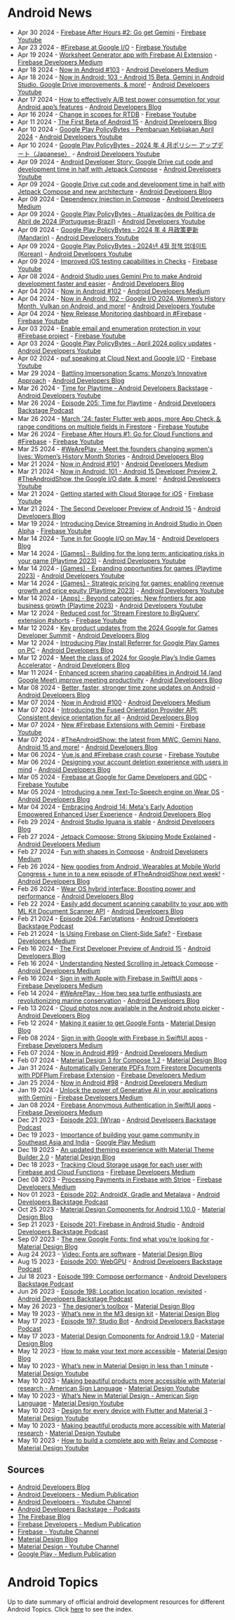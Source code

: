 # Android News

<!-- NEWS:START -->
- Apr 30 2024 - [Firebase After Hours #2: Go get Gemini](https://www.youtube.com/watch?v=WbaCQ5ZnHwI) - [Firebase Youtube](https://www.youtube.com/user/Firebase)
- Apr 23 2024 - [#Firebase at Google I/O](https://www.youtube.com/watch?v=LdocYcXI1cw) - [Firebase Youtube](https://www.youtube.com/user/Firebase)
- Apr 19 2024 - [Worksheet Generator app with Firebase AI Extension](https://medium.com/firebase-developers/worksheet-generator-flutter-app-with-firebase-ai-extension-866187ff1254?source=rss----8e8b7dc6774d---4) - [Firebase Developers Medium](https://medium.com/firebase-developers)
- Apr 18 2024 - [Now in Android #103](https://medium.com/androiddevelopers/now-in-android-103-c7d89399161d?source=rss----95b274b437c2---4) - [Android Developers Medium](https://medium.com/androiddevelopers)
- Apr 18 2024 - [Now in Android: 103 - Android 15 Beta, Gemini in Android Studio, Google Drive improvements, & more!](https://www.youtube.com/watch?v=DOvKN5tXIWg) - [Android Developers Youtube](https://www.youtube.com/c/AndroidDevelopers)
- Apr 17 2024 - [How to effectively A/B test power consumption for your Android app’s features](http://android-developers.googleblog.com/2024/04/how-to-effectively-ab-test-power-consumption-for-your-android-app-features.html) - [Android Developers Blog](https://android-developers.googleblog.com/)
- Apr 16 2024 - [Change in scopes for RTDB](https://www.youtube.com/watch?v=_6qeAd0ZxQU) - [Firebase Youtube](https://www.youtube.com/user/Firebase)
- Apr 11 2024 - [The First Beta of Android 15](http://android-developers.googleblog.com/2024/04/the-first-beta-of-android-15.html) - [Android Developers Blog](https://android-developers.googleblog.com/)
- Apr 10 2024 - [Google Play PolicyBytes - Pembaruan Kebijakan April 2024](https://www.youtube.com/watch?v=mWbxb39-96c) - [Android Developers Youtube](https://www.youtube.com/c/AndroidDevelopers)
- Apr 10 2024 - [Google Play PolicyBytes - 2024 年 4 月ポリシー アップデート（Japanese）](https://www.youtube.com/watch?v=KoOcSOjaz4k) - [Android Developers Youtube](https://www.youtube.com/c/AndroidDevelopers)
- Apr 09 2024 - [Android Developer Story: Google Drive cut code and development time in half with Jetpack Compose](https://www.youtube.com/watch?v=Q_pM2SsV5n0) - [Android Developers Youtube](https://www.youtube.com/c/AndroidDevelopers)
- Apr 09 2024 - [Google Drive cut code and development time in half with Jetpack Compose and new architecture](http://android-developers.googleblog.com/2024/04/google-drive-cut-code-and-development-time-in-half-with-jetpack-compose-and-new-architecture.html) - [Android Developers Blog](https://android-developers.googleblog.com/)
- Apr 09 2024 - [Dependency Injection in Compose](https://medium.com/androiddevelopers/dependency-injection-in-compose-a2db897e6f11?source=rss----95b274b437c2---4) - [Android Developers Medium](https://medium.com/androiddevelopers)
- Apr 09 2024 - [Google Play PolicyBytes - Atualizações de Política de Abril de 2024 (Portuguese-Brazil)](https://www.youtube.com/watch?v=yuQqQ3sJVF0) - [Android Developers Youtube](https://www.youtube.com/c/AndroidDevelopers)
- Apr 09 2024 - [Google Play PolicyBytes - 2024 年 4 月政策更新 (Mandarin)](https://www.youtube.com/watch?v=dneJahbLU2Y) - [Android Developers Youtube](https://www.youtube.com/c/AndroidDevelopers)
- Apr 09 2024 - [Google Play PolicyBytes - 2024년 4월 정책 업데이트 (Korean)](https://www.youtube.com/watch?v=0vGhEy2bwsM) - [Android Developers Youtube](https://www.youtube.com/c/AndroidDevelopers)
- Apr 09 2024 - [Improved iOS testing capabilities in Checks](https://www.youtube.com/watch?v=PXfat7hCP-s) - [Firebase Youtube](https://www.youtube.com/user/Firebase)
- Apr 08 2024 - [Android Studio uses Gemini Pro to make Android development faster and easier](http://android-developers.googleblog.com/2024/04/android-studio-uses-gemini-pro.html) - [Android Developers Blog](https://android-developers.googleblog.com/)
- Apr 04 2024 - [Now in Android #102](https://medium.com/androiddevelopers/now-in-android-102-b8c8d9fccd5b?source=rss----95b274b437c2---4) - [Android Developers Medium](https://medium.com/androiddevelopers)
- Apr 04 2024 - [Now in Android: 102 - Google I/O 2024, Women’s History Month, Vulkan on Android, and more!](https://www.youtube.com/watch?v=BM3cjQGHGrY) - [Android Developers Youtube](https://www.youtube.com/c/AndroidDevelopers)
- Apr 04 2024 - [New Release Monitoring dashboard in #Firebase](https://www.youtube.com/watch?v=_KvbjXGemvU) - [Firebase Youtube](https://www.youtube.com/user/Firebase)
- Apr 03 2024 - [Enable email and enumeration protection in your #Firebase project](https://www.youtube.com/watch?v=MSrpxc9PO8Y) - [Firebase Youtube](https://www.youtube.com/user/Firebase)
- Apr 03 2024 - [Google Play PolicyBytes - April 2024 policy updates](https://www.youtube.com/watch?v=Q1NmhIwlyl4) - [Android Developers Youtube](https://www.youtube.com/c/AndroidDevelopers)
- Apr 02 2024 - [puf speaking at Cloud Next and Google I/O](https://www.youtube.com/watch?v=5FIeOKcFxU8) - [Firebase Youtube](https://www.youtube.com/user/Firebase)
- Mar 29 2024 - [Battling Impersonation Scams: Monzo’s Innovative Approach](http://android-developers.googleblog.com/2024/03/battling-impersonation-scams-monzo-innovative-approach.html) - [Android Developers Blog](https://android-developers.googleblog.com/)
- Mar 26 2024 - [Time for Playtime - Android Developers Backstage](https://www.youtube.com/watch?v=51Hn1nhcits) - [Android Developers Youtube](https://www.youtube.com/c/AndroidDevelopers)
- Mar 26 2024 - [Episode 205: Time for Playtime](http://adbackstage.libsyn.com/episode-205-time-for-playtime) - [Android Developers Backstage Podcast](https://adbackstage.libsyn.com/)
- Mar 26 2024 - [March '24: faster Flutter web apps, more App Check,＆range conditions on multiple fields in Firestore](https://www.youtube.com/watch?v=eTArV4Z3Caw) - [Firebase Youtube](https://www.youtube.com/user/Firebase)
- Mar 26 2024 - [Firebase After Hours #1: Go for Cloud Functions and #Firebase](https://www.youtube.com/watch?v=-QHpBX3u8pM) - [Firebase Youtube](https://www.youtube.com/user/Firebase)
- Mar 25 2024 - [#WeArePlay - Meet the founders changing women's lives: Women’s History Month Stories](http://android-developers.googleblog.com/2024/03/weareplay-meet-founders-changing-womens-lives-womens-history-month-stories.html) - [Android Developers Blog](https://android-developers.googleblog.com/)
- Mar 21 2024 - [Now in Android #101](https://medium.com/androiddevelopers/now-in-android-101-6e0df9a15355?source=rss----95b274b437c2---4) - [Android Developers Medium](https://medium.com/androiddevelopers)
- Mar 21 2024 - [Now in Android: 101 - Android 15 Developer Preview 2, #TheAndroidShow, the Google I/O date, & more!](https://www.youtube.com/watch?v=RUc1jc5BzWM) - [Android Developers Youtube](https://www.youtube.com/c/AndroidDevelopers)
- Mar 21 2024 - [Getting started with Cloud Storage for iOS](https://www.youtube.com/watch?v=rfBCPIJUcpI) - [Firebase Youtube](https://www.youtube.com/user/Firebase)
- Mar 21 2024 - [The Second Developer Preview of Android 15](http://android-developers.googleblog.com/2024/03/the-second-developer-preview-of-android-15.html) - [Android Developers Blog](https://android-developers.googleblog.com/)
- Mar 19 2024 - [Introducing Device Streaming in Android Studio in Open Alpha](https://www.youtube.com/watch?v=MrrGJXKOLOE) - [Firebase Youtube](https://www.youtube.com/user/Firebase)
- Mar 14 2024 - [Tune in for Google I/O on May 14](http://android-developers.googleblog.com/2024/03/google-io-24-save-the-date.html) - [Android Developers Blog](https://android-developers.googleblog.com/)
- Mar 14 2024 - [[Games] - Building for the long term: anticipating risks in your game (Playtime 2023)](https://www.youtube.com/watch?v=MIDg15wNOXQ) - [Android Developers Youtube](https://www.youtube.com/c/AndroidDevelopers)
- Mar 14 2024 - [[Games] - Expanding opportunities for games (Playtime 2023)](https://www.youtube.com/watch?v=r9we5jU_ukA) - [Android Developers Youtube](https://www.youtube.com/c/AndroidDevelopers)
- Mar 14 2024 - [[Games] - Strategic pricing for games: enabling revenue growth and price equity (Playtime 2023)](https://www.youtube.com/watch?v=hcQ4MVcsfOY) - [Android Developers Youtube](https://www.youtube.com/c/AndroidDevelopers)
- Mar 14 2024 - [[Apps] - Beyond categories: New frontiers for app business growth (Playtime 2023)](https://www.youtube.com/watch?v=TVG1DSwkP8U) - [Android Developers Youtube](https://www.youtube.com/c/AndroidDevelopers)
- Mar 12 2024 - [Reduced cost for 'Stream Firestore to BigQuery' extension #shorts](https://www.youtube.com/watch?v=YCYrn3bv6vM) - [Firebase Youtube](https://www.youtube.com/user/Firebase)
- Mar 12 2024 - [Key product updates from the 2024 Google for Games Developer Summit](http://android-developers.googleblog.com/2024/03/key-product-updates-from-2024-google-for-games-developer-summit.html) - [Android Developers Blog](https://android-developers.googleblog.com/)
- Mar 12 2024 - [Introducing Play Install Referrer for Google Play Games on PC](http://android-developers.googleblog.com/2024/03/introducing-play-install-referrer-for-google-play-games-on-pc.html) - [Android Developers Blog](https://android-developers.googleblog.com/)
- Mar 12 2024 - [Meet the class of 2024 for Google Play’s Indie Games Accelerator](http://android-developers.googleblog.com/2024/03/meet-class-of-2024-for-google-play-indie-games-accelerator.html) - [Android Developers Blog](https://android-developers.googleblog.com/)
- Mar 11 2024 - [Enhanced screen sharing capabilities in Android 14 (and Google Meet) improve meeting productivity](http://android-developers.googleblog.com/2024/03/enhanced-screen-sharing-capabilities-in-android-14.html) - [Android Developers Blog](https://android-developers.googleblog.com/)
- Mar 08 2024 - [Better, faster, stronger time zone updates on Android](http://android-developers.googleblog.com/2024/03/better-faster-stronger-time-zone-updates-on-android.html) - [Android Developers Blog](https://android-developers.googleblog.com/)
- Mar 07 2024 - [Now in Android #100](https://medium.com/androiddevelopers/now-in-android-100-46422a7fefe8?source=rss----95b274b437c2---4) - [Android Developers Medium](https://medium.com/androiddevelopers)
- Mar 07 2024 - [Introducing the Fused Orientation Provider API: Consistent device orientation for all](http://android-developers.googleblog.com/2024/03/introducing-fused-orientation-provider-api.html) - [Android Developers Blog](https://android-developers.googleblog.com/)
- Mar 07 2024 - [New #Firebase Extensions with Gemini](https://www.youtube.com/watch?v=HIi-DuLKff8) - [Firebase Youtube](https://www.youtube.com/user/Firebase)
- Mar 07 2024 - [#TheAndroidShow: the latest from MWC, Gemini Nano, Android 15 and more!](http://android-developers.googleblog.com/2024/03/tas24-recap.html) - [Android Developers Blog](https://android-developers.googleblog.com/)
- Mar 06 2024 - [Vue.js and #Firebase crash course](https://www.youtube.com/watch?v=N-CS73eHld0) - [Firebase Youtube](https://www.youtube.com/user/Firebase)
- Mar 06 2024 - [Designing your account deletion experience with users in mind](http://android-developers.googleblog.com/2024/03/designing-your-account-deletion-experience-google-play.html) - [Android Developers Blog](https://android-developers.googleblog.com/)
- Mar 05 2024 - [Firebase at Google for Game Developers and GDC](https://www.youtube.com/watch?v=jjQDq4yW1vI) - [Firebase Youtube](https://www.youtube.com/user/Firebase)
- Mar 05 2024 - [Introducing a new Text-To-Speech engine on Wear OS](http://android-developers.googleblog.com/2024/03/introducing-new-text-to-speech-engine-wear-os.html) - [Android Developers Blog](https://android-developers.googleblog.com/)
- Mar 04 2024 - [Embracing Android 14: Meta's Early Adoption Empowered Enhanced User Experience](http://android-developers.googleblog.com/2024/03/android-14-meta-early-adoption-enhanced-user-experience.html) - [Android Developers Blog](https://android-developers.googleblog.com/)
- Feb 29 2024 - [Android Studio Iguana is stable](http://android-developers.googleblog.com/2024/02/android-studio-iguana-is-stable.html) - [Android Developers Blog](https://android-developers.googleblog.com/)
- Feb 27 2024 - [Jetpack Compose: Strong Skipping Mode Explained](https://medium.com/androiddevelopers/jetpack-compose-strong-skipping-mode-explained-cbdb2aa4b900?source=rss----95b274b437c2---4) - [Android Developers Medium](https://medium.com/androiddevelopers)
- Feb 27 2024 - [Fun with shapes in Compose](https://medium.com/androiddevelopers/fun-with-shapes-in-compose-8814c439e1a0?source=rss----95b274b437c2---4) - [Android Developers Medium](https://medium.com/androiddevelopers)
- Feb 26 2024 - [New goodies from Android, Wearables at Mobile World Congress + tune in to a new episode of #TheAndroidShow next week!](http://android-developers.googleblog.com/2024/02/tas-teaser.html) - [Android Developers Blog](https://android-developers.googleblog.com/)
- Feb 26 2024 - [Wear OS hybrid interface: Boosting power and performance](http://android-developers.googleblog.com/2024/02/wear-os-hybrid-interface-boosting-power-and-performance.html) - [Android Developers Blog](https://android-developers.googleblog.com/)
- Feb 22 2024 - [Easily add document scanning capability to your app with ML Kit Document Scanner API](http://android-developers.googleblog.com/2024/02/ml-kit-document-scanner-api.html) - [Android Developers Blog](https://android-developers.googleblog.com/)
- Feb 21 2024 - [Episode 204: Fan’otations](http://adbackstage.libsyn.com/episode-204-fanotations) - [Android Developers Backstage Podcast](https://adbackstage.libsyn.com/)
- Feb 21 2024 - [Is Using Firebase on Client-Side Safe?](https://medium.com/firebase-developers/is-using-firebase-on-client-side-safe-8b199d406596?source=rss----8e8b7dc6774d---4) - [Firebase Developers Medium](https://medium.com/firebase-developers)
- Feb 16 2024 - [The First Developer Preview of Android 15](http://android-developers.googleblog.com/2024/02/first-developer-preview-android15.html) - [Android Developers Blog](https://android-developers.googleblog.com/)
- Feb 16 2024 - [Understanding Nested Scrolling in Jetpack Compose](https://medium.com/androiddevelopers/understanding-nested-scrolling-in-jetpack-compose-eb57c1ea0af0?source=rss----95b274b437c2---4) - [Android Developers Medium](https://medium.com/androiddevelopers)
- Feb 16 2024 - [Sign in with Apple with Firebase in SwiftUI apps](https://medium.com/firebase-developers/firebase-authentication-in-swiftui-part-3-80be99dbc63d?source=rss----8e8b7dc6774d---4) - [Firebase Developers Medium](https://medium.com/firebase-developers)
- Feb 14 2024 - [#WeArePlay - How two sea turtle enthusiasts are revolutionizing marine conservation](http://android-developers.googleblog.com/2024/02/weareplay-how-two-sea-turtle-enthusiasts-are-revolutionizing-marine-conservation.html) - [Android Developers Blog](https://android-developers.googleblog.com/)
- Feb 13 2024 - [Cloud photos now available in the Android photo picker](http://android-developers.googleblog.com/2024/02/cloud-photos-now-available-in-android-photo-picker.html) - [Android Developers Blog](https://android-developers.googleblog.com/)
- Feb 12 2024 - [Making it easier to get Google Fonts](https://material.io/blog/get-google-fonts-update) - [Material Design Blog](https://material.io/blog)
- Feb 08 2024 - [Sign in with Google with Firebase in SwiftUI apps](https://medium.com/firebase-developers/firebase-authentication-in-swiftui-part-2-fdd6ad6608f7?source=rss----8e8b7dc6774d---4) - [Firebase Developers Medium](https://medium.com/firebase-developers)
- Feb 07 2024 - [Now in Android #99](https://medium.com/androiddevelopers/now-in-android-99-3937624f5576?source=rss----95b274b437c2---4) - [Android Developers Medium](https://medium.com/androiddevelopers)
- Feb 07 2024 - [Material Design 3 for Compose 1.2](https://material.io/blog/material-3-compose-1-2) - [Material Design Blog](https://material.io/blog)
- Jan 31 2024 - [Automatically Generate PDFs from Firestore Documents with PDFPlum Firebase Extension](https://medium.com/firebase-developers/automatically-generate-pdfs-from-firestore-documents-with-pdfplum-firebase-extension-49c2e23e15d8?source=rss----8e8b7dc6774d---4) - [Firebase Developers Medium](https://medium.com/firebase-developers)
- Jan 25 2024 - [Now in Android #98](https://medium.com/androiddevelopers/now-in-android-98-f43cdb1b60c8?source=rss----95b274b437c2---4) - [Android Developers Medium](https://medium.com/androiddevelopers)
- Jan 19 2024 - [Unlock the power of Generative AI in your applications with Gemini](https://medium.com/firebase-developers/unlock-the-power-of-generative-ai-in-your-applications-with-gemini-3117a64fbd5e?source=rss----8e8b7dc6774d---4) - [Firebase Developers Medium](https://medium.com/firebase-developers)
- Jan 08 2024 - [Firebase Anonymous Authentication in SwiftUI apps](https://medium.com/firebase-developers/firebase-authentication-in-swiftui-part-1-71a409108d9f?source=rss----8e8b7dc6774d---4) - [Firebase Developers Medium](https://medium.com/firebase-developers)
- Dec 21 2023 - [Episode 203: (W)rap](http://adbackstage.libsyn.com/episode-203-wrap) - [Android Developers Backstage Podcast](https://adbackstage.libsyn.com/)
- Dec 19 2023 - [Importance of building your game community in Southeast Asia and India](https://medium.com/googleplaydev/importance-of-building-your-game-community-in-southeast-asia-and-india-dc3aaa65902a?source=rss----1f8baa23933d---4) - [Google Play Medium](https://medium.com/googleplaydev)
- Dec 19 2023 - [An updated theming experience with Material Theme Builder 2.0](https://material.io/blog/material-theme-builder-2-color-match) - [Material Design Blog](https://material.io/blog)
- Dec 18 2023 - [Tracking Cloud Storage usage for each user with Firebase and Cloud Functions](https://medium.com/firebase-developers/tracking-cloud-storage-usage-for-each-user-with-firebase-and-cloud-functions-1c70c1e0c10f?source=rss----8e8b7dc6774d---4) - [Firebase Developers Medium](https://medium.com/firebase-developers)
- Dec 08 2023 - [Processing Payments in Firebase with Stripe](https://medium.com/firebase-developers/processing-payments-in-firebase-with-stripe-e90c816f02d0?source=rss----8e8b7dc6774d---4) - [Firebase Developers Medium](https://medium.com/firebase-developers)
- Nov 01 2023 - [Episode 202: AndroidX, Gradle and Metalava](http://adbackstage.libsyn.com/episode-202-androidx-gradle-and-metalava) - [Android Developers Backstage Podcast](https://adbackstage.libsyn.com/)
- Oct 25 2023 - [Material Design Components for Android 1.10.0](https://material.io/blog/android-stable-release-1-10-0) - [Material Design Blog](https://material.io/blog)
- Sep 21 2023 - [Episode 201: Firebase in Android Studio](http://adbackstage.libsyn.com/episode-201-firebase-in-android-studio) - [Android Developers Backstage Podcast](https://adbackstage.libsyn.com/)
- Sep 07 2023 - [The new Google Fonts: find what you’re looking for](https://material.io/blog/2023-google-fonts-redesign) - [Material Design Blog](https://material.io/blog)
- Aug 24 2023 - [Video: Fonts are software](https://material.io/blog/fonts-are-software-video) - [Material Design Blog](https://material.io/blog)
- Aug 15 2023 - [Episode 200: WebGPU](http://adbackstage.libsyn.com/episode-200-webgpu) - [Android Developers Backstage Podcast](https://adbackstage.libsyn.com/)
- Jul 18 2023 - [Episode 199: Compose performance](http://adbackstage.libsyn.com/episode-199-compose-performance) - [Android Developers Backstage Podcast](https://adbackstage.libsyn.com/)
- Jun 26 2023 - [Episode 198: Location location location, revisited](http://adbackstage.libsyn.com/episode-198-location-location-location-revisited) - [Android Developers Backstage Podcast](https://adbackstage.libsyn.com/)
- May 26 2023 - [The designer’s toolbox](https://material.io/blog/designer-toolbox-figma-android-studio-relay) - [Material Design Blog](https://material.io/blog)
- May 19 2023 - [What’s new in the M3 design kit](https://material.io/blog/whats-new-design-kit) - [Material Design Blog](https://material.io/blog)
- May 17 2023 - [Episode 197: Studio Bot](http://adbackstage.libsyn.com/episode-197-studio-bot) - [Android Developers Backstage Podcast](https://adbackstage.libsyn.com/)
- May 17 2023 - [Material Design Components for Android 1.9.0](https://material.io/blog/android-stable-release-1-9-0) - [Material Design Blog](https://material.io/blog)
- May 12 2023 - [How to make your text more accessible](https://material.io/blog/how-to-make-text-more-accessible) - [Material Design Blog](https://material.io/blog)
- May 10 2023 - [What’s new in Material Design in less than 1 minute](https://www.youtube.com/watch?v=CTR2O3n7x-c) - [Material Design Youtube](https://www.youtube.com/c/MaterialDesign)
- May 10 2023 - [Making beautiful products more accessible with Material research - American Sign Language](https://www.youtube.com/watch?v=vysRyD7_jMk) - [Material Design Youtube](https://www.youtube.com/c/MaterialDesign)
- May 10 2023 - [What’s New in Material Design - American Sign Language](https://www.youtube.com/watch?v=iwJaQCsX63s) - [Material Design Youtube](https://www.youtube.com/c/MaterialDesign)
- May 10 2023 - [Design for every device with Flutter and Material 3](https://www.youtube.com/watch?v=CfOlY36GWYU) - [Material Design Youtube](https://www.youtube.com/c/MaterialDesign)
- May 10 2023 - [Making beautiful products more accessible with Material research](https://www.youtube.com/watch?v=k-nG86tp8oQ) - [Material Design Youtube](https://www.youtube.com/c/MaterialDesign)
- May 10 2023 - [How to build a complete app with Relay and Compose](https://www.youtube.com/watch?v=vBNmeiHlDHE) - [Material Design Youtube](https://www.youtube.com/c/MaterialDesign)<!-- NEWS:END -->

## Sources

* [Android Developers Blog](https://android-developers.googleblog.com/)
* [Android Developers - Medium Publication](https://medium.com/androiddevelopers)
* [Android Developers - Youtube Channel](https://www.youtube.com/c/AndroidDevelopers)
* [Android Developers Backstage - Podcasts](https://adbackstage.libsyn.com/)
* [The Firebase Blog](https://firebase.googleblog.com/)
* [Firebase Developers - Medium Publication](https://medium.com/firebase-developers)
* [Firebase - Youtube Channel](https://www.youtube.com/user/Firebase)
* [Material Design Blog](https://material.io/blog)
* [Material Design - Youtube Channel](https://www.youtube.com/c/MaterialDesign)
* [Google Play - Medium Publication](https://medium.com/googleplaydev)

# Android Topics
Up to date summary of official android development resources for different Android Topics. Click [here](https://androidtopicsindex.dipien.com/) to see the index.

